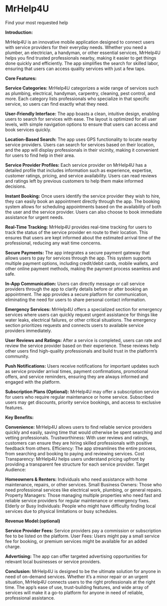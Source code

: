# MrHelp4U
Find your most requested help

**Introduction:**

MrHelp4U is an innovative mobile application designed to connect users with service providers for their everyday needs. Whether you need a plumber, an electrician, a handyman, or other essential services, MrHelp4U helps you find trusted professionals nearby, making it easier to get things done quickly and efficiently. The app simplifies the search for skilled labor, ensuring that users can access quality services with just a few taps.

**Core Features:**

**Service Categories:**
MrHelp4U categorizes a wide range of services such as plumbing, electrical, handyman, carpentry, cleaning, pest control, and more. Each category lists professionals who specialize in that specific service, so users can find exactly what they need.

**User-Friendly Interface:**
The app boasts a clean, intuitive design, enabling users to search for services with ease. The layout is optimized for all user levels, with simple navigation options to ensure that users can access and book services quickly.

**Location-Based Search:**
The app uses GPS functionality to locate nearby service providers. Users can search for services based on their location, and the app will display professionals in their vicinity, making it convenient for users to find help in their area.

**Service Provider Profiles:**
Each service provider on MrHelp4U has a detailed profile that includes information such as experience, expertise, customer ratings, pricing, and service availability. Users can read reviews and ratings left by previous customers to help them make informed decisions.

**Instant Booking:**
Once users identify the service provider they wish to hire, they can easily book an appointment directly through the app. The booking system allows for scheduling appointments based on the availability of both the user and the service provider. Users can also choose to book immediate assistance for urgent needs.

**Real-Time Tracking:**
MrHelp4U provides real-time tracking for users to track the status of the service provider en route to their location. This ensures that users are kept informed about the estimated arrival time of the professional, reducing any wait time concerns.

**Secure Payments:**
The app integrates a secure payment gateway that allows users to pay for services through the app. This system supports multiple payment options, including credit/debit cards, mobile wallets, and other online payment methods, making the payment process seamless and safe.

**In-App Communication:**
Users can directly message or call service providers through the app to clarify details before or after booking an appointment. The app provides a secure platform for communication, eliminating the need for users to share personal contact information.

**Emergency Services:**
MrHelp4U offers a specialized section for emergency services where users can quickly request urgent assistance for things like water leaks, electrical failures, or other critical situations. The emergency section prioritizes requests and connects users to available service providers immediately.

**User Reviews and Ratings:**
After a service is completed, users can rate and review the service provider based on their experience. These reviews help other users find high-quality professionals and build trust in the platform’s community.

**Push Notifications:**
Users receive notifications for important updates such as service provider arrival times, payment confirmations, promotional offers, and service reminders, ensuring they are always informed and engaged with the platform.

**Subscription Plans (Optional):**
MrHelp4U may offer a subscription service for users who require regular maintenance or home service. Subscribed users may get discounts, priority service bookings, and access to exclusive features.

**Key Benefits:**

**Convenience:** MrHelp4U allows users to find reliable service providers quickly and easily, saving time that would otherwise be spent searching and vetting professionals.
Trustworthiness: With user reviews and ratings, customers can ensure they are hiring skilled professionals with positive feedback from others.
Efficiency: The app streamlines the entire process, from searching and booking to paying and reviewing services.
Cost Transparency: MrHelp4U helps users understand pricing upfront by providing a transparent fee structure for each service provider.
Target Audience:

**Homeowners & Renters:** Individuals who need assistance with home maintenance, repairs, or other services.
Small Business Owners: Those who need professional services like electrical work, plumbing, or general repairs.
Property Managers: Those managing multiple properties who need fast and reliable service providers for regular maintenance or emergency fixes.
Elderly or Busy Individuals: People who might have difficulty finding local services due to physical limitations or busy schedules.

**Revenue Model:(optional)**

**Service Provider Fees:** Service providers pay a commission or subscription fee to be listed on the platform.
User Fees: Users might pay a small service fee for booking, or premium services might be available for an added charge.

**Advertising:** The app can offer targeted advertising opportunities for relevant local businesses or service providers.

**Conclusion:**
MrHelp4U is designed to be the ultimate solution for anyone in need of on-demand services. Whether it’s a minor repair or an urgent situation, MrHelp4U connects users to the right professionals at the right time. The app’s ease of use, trust-building features, and wide array of services will make it a go-to platform for anyone in need of reliable, professional assistance.
